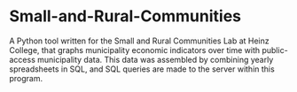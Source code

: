 # Small-and-Rural-Communities

A Python tool written for the Small and Rural Communities Lab at Heinz College, that graphs municipality economic indicators over time with public-access municipality data. This data was assembled by combining yearly spreadsheets in SQL, and SQL queries are made to the server within this program. 
